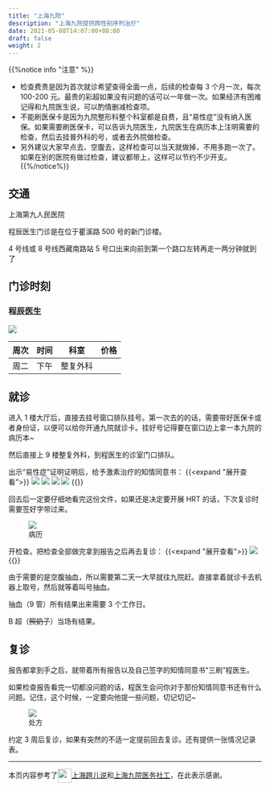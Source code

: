 ```yaml
---
title: "上海九院"
description: "上海九院提供跨性别序列治疗"
date: 2021-05-08T14:07:00+08:00
draft: false
weight: 2
---
```


{{%notice info "注意" %}}
- 检查费贵是因为首次就诊希望查得全面一点，后续的检查每 3 个月一次，每次 100-200 元。最贵的彩超如果没有问题的话可以一年做一次。如果经济有困难记得和九院医生说，可以酌情删减检查项。
- 不能刷医保卡是因为九院整形科整个科室都是自费，且“易性症”没有纳入医保。如果需要刷医保卡，可以告诉九院医生，九院医生在病历本上注明需要的检查，然后去挂普外科的号，或者去外院做检查。
- 另外建议大家早点去、空腹去，这样检查可以当天就做掉，不用多跑一次了。如果在别的医院有做过检查，建议都带上，这样可以节约不少开支。
{{%/notice%}}

## 交通

上海第九人民医院

程辰医生门诊是在位于瞿溪路 500 号的新门诊楼。

4 号线或 8 号线西藏南路站 5 号口出来向前到第一个路口左转再走一两分钟就到了

## 门诊时刻

### 程辰医生
![](/images/doctor/cheng-chen.jpg)

| 周次 | 时间 | 科室 | 价格 |
| :---: | :---: | :---: | :---: |
| 周二 | 下午 | 整复外科 |  |

## 就诊

进入 1 楼大厅后，直接去挂号窗口排队挂号。第一次去的的话，需要带好医保卡或者身份证，以便可以给你开通九院就诊卡。挂好号记得要在窗口边上拿一本九院的病历本~

然后直接上 9 楼整复外科，到程医生的诊室门口排队。

出示“易性症”证明证明后，给予激素治疗的知情同意书：
{{<expand "展开查看">}}
![](/images/doctor/sh9-1.webp)
![](/images/doctor/sh9-2.webp)
![](/images/doctor/sh9-3.webp)
![](/images/doctor/sh9-4.webp)
{{</expand>}}

回去后一定要仔细地看完这份文件，如果还是决定要开展 HRT 的话，下次复诊时需要签好字带过来。

<figure>
<img src="/images/doctor/sh9-5.webp">
<figcaption>
<span style="font-style:normal">病历</span>
</figcaption>
</figure>

开检查。把检查全部做完拿到报告之后再去复诊：
{{<expand "展开查看">}}
![](/images/doctor/sh9-6.webp)
{{</expand>}}

由于需要的是空腹抽血，所以需要第二天一大早就往九院赶。直接拿着就诊卡去机器上取号，然后就等着叫号抽血。

抽血（9 管）所有结果出来需要 3 个工作日。

B 超（~~照奶子~~）当场有结果。

## 复诊

报告都拿到手之后，就带着所有报告以及自己签字的知情同意书“三刷”程医生。

如果检查报告看完一切都没问题的话，程医生会问你对于那份知情同意书还有什么问题。记住，这个时候，一定要向他提一些问题，切记切记~ 

<figure>
<img src="/images/doctor/sh9-7.webp">
<figcaption>
<span style="font-style:normal">处方</span>
</figcaption>
</figure>

约定 3 周后复诊，如果有突然的不适一定提前回去复诊。还有提供一张情况记录表。

---

本页内容参考了[<img src="/images/transtalk.webp" alt="" style="display: inline; height:2em;vertical-align: middle;">上海跨儿说](https://mp.weixin.qq.com/s/YfwBpWsmKbHxjxzoVeD6mw)和[上海九院医务社工](https://mp.weixin.qq.com/s/wnvrYViJfsJSxzAlAM_mUw)，在此表示感谢。